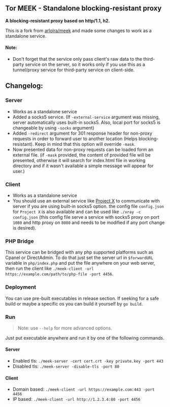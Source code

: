 ## Tor MEEK - Standalone blocking-resistant proxy
**A blocking-resistant proxy based on http/1.1, h2.**

This is a fork from [arlolra/meek](https://github.com/arlolra/meek) and made some changes to work as a standalone service.
#### Note: 
* Don't forget that the service only pass client's raw data to the third-party service on the server, so it works only if you use this as a tunnel/proxy service for third-party service on client-side.


## Changelog:
### Server
* Works as a standalone service
* Added a socks5 service. (If `-external-service` argument was missing, server automatically uses built-in socks5. Also, local port for socks5 is changeable by using `-socks` argument)
* Added `-redirect` argument for 301 response header for non-proxy requests in order to forward user to another location (Helps blocking-resistant). Keep in mind that this option will override `-mask`.
* Now presented data for non-proxy requests can be loaded form an external file. (if `-mask` provided, the content of provided file will be presented, otherwise it will search for index.html file in working directory and if it wasn't available a simple message will appear for user.)
### Client
* Works as a standalone service
* You should use an external service like [Project X](https://github.com/XTLS/Xray-core) to communicate with server if you are using built-in socks5 option. the config file `config.json` for `Project X` is also available and can be used like `./xray -c config.json` (this config file serve a service with socks5 proxy on port `1080` and http proxy on `8080` and needs to be modified if any port change is desired).
### PHP Bridge
This service can be bridged with any php supported platforms such as Cpanel or DirectAdmin. To do that just set the server url in `$forwardURL` variable in `php/index.php` and put the file anywhere on your web server, then run the client like `./meek-client -url https://example.com/path/to/php-file -port 4456`.
### Deployment
You can use pre-built executables in release section. If seeking for a safe build or maybe a specific os you can build it yourself by `go build`.
### Run
> Note: use `--help` for more advanced options.

Just put executable anywhere and run it by one of the following commands.
#### Server
* Enabled tls: `./meek-server -cert cert.crt -key private.key -port 443`
* Disabled tls: `./meek-server -disable-tls -port 80`
#### Client
* Domain based: `./meek-client -url https://example.com:443 -port 4456`
* IP based: `./meek-client -url http://1.2.3.4:80 -port 4456`

